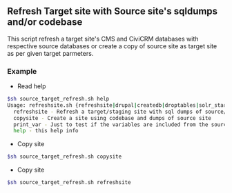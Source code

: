 ## Refresh Target site with Source site's sqldumps and/or codebase

This script refresh a target site's CMS and CiviCRM databases with respective source databases or create a copy of source site as target site as per given target parmeters.

### Example

- Read help
```sh
$sh source_target_refresh.sh help
Usage: refreshsite.sh {refreshsite|drupal|createdb|droptables|solr_start|solr_stop|help}
  refreshsite - Refresh a target/staging site with sql dumps of source/production site
  copysite - Create a site using codebase and dumps of source site
  print_var - Just to test if the variables are included from the source file
  help - this help info

```

- Copy site
```sh
$sh source_target_refresh.sh copysite
```

- Copy site
```sh
$sh source_target_refresh.sh refreshsite
```
